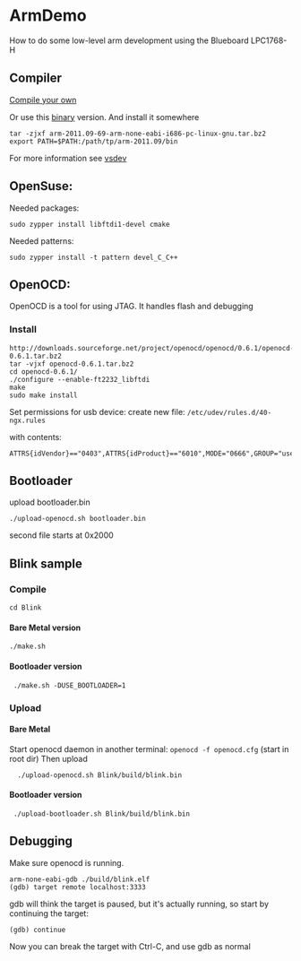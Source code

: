 # ArmDemo

How to do some low-level arm development using the Blueboard LPC1768-H

## Compiler


[Compile your own](http://www.arklyffe.com/main/2010/08/29/arm-gcc-toolchain-build/ )


Or use this [binary](https://sourcery.mentor.com/GNUToolchain/package9740/public/arm-none-eabi/arm-2011.09-69-arm-none-eabi-i686-pc-linux-gnu.tar.bz2) version.
And install it somewhere

	tar -zjxf arm-2011.09-69-arm-none-eabi-i686-pc-linux-gnu.tar.bz2
	export PATH=$PATH:/path/tp/arm-2011.09/bin

For more information see [vsdev][vsdev]

## OpenSuse:

Needed packages:

    sudo zypper install libftdi1-devel cmake

Needed patterns:

	sudo zypper install -t pattern devel_C_C++


## OpenOCD:

OpenOCD is a tool for using JTAG. It handles flash and debugging

### Install

	http://downloads.sourceforge.net/project/openocd/openocd/0.6.1/openocd-0.6.1.tar.bz2
	tar -vjxf openocd-0.6.1.tar.bz2
	cd openocd-0.6.1/
	./configure --enable-ft2232_libftdi
	make
	sudo make install

Set permissions for usb device:
create new file: `/etc/udev/rules.d/40-ngx.rules`

with contents:

	ATTRS{idVendor}=="0403",ATTRS{idProduct}=="6010",MODE="0666",GROUP="users"


## Bootloader

upload bootloader.bin

	./upload-openocd.sh bootloader.bin

second file starts at 0x2000

## Blink sample

### Compile

    cd Blink

#### Bare Metal version

    ./make.sh

#### Bootloader version

     ./make.sh -DUSE_BOOTLOADER=1

### Upload

#### Bare Metal

Start openocd daemon in another terminal: `openocd -f openocd.cfg` (start in
root dir)
Then upload
      
      ./upload-openocd.sh Blink/build/blink.bin

#### Bootloader version

     ./upload-bootloader.sh Blink/build/blink.bin

## Debugging

Make sure openocd is running.

	arm-none-eabi-gdb ./build/blink.elf
	(gdb) target remote localhost:3333
	
gdb will think the target is paused, but it's actually running, so start by continuing the target:
	
	(gdb) continue

Now you can break the target with Ctrl-C, and use gdb as normal

[vsdev]: http://dev.frozeneskimo.com/notes/cortex_cmsis/
